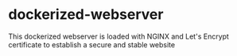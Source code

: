 # dockerized-webserver
This dockerized webserver is loaded with NGINX and Let's Encrypt certificate to establish a secure and stable website
